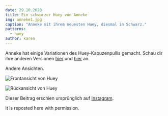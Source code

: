 ```yaml
---
date: 29.10.2020
title: Ein schwarzer Huey von Anneke
img: anneke1.jpg
caption: "Anneke mit ihrem neuesten Huey, diesmal in Schwarz."
patterns:
  - huey
author: karen
---
```


Anneke hat einige Variationen des Huey-Kapuzenpullis gemacht. Schau dir ihre anderen Versionen [hier](https://freesewing.org/showcase/anneke-huey/) und [hier](https://freesewing.org/showcase/anneke-huey-grey/) an.

Andere Ansichten.

![Frontansicht von Huey](anneke2.jpg)

![Rückansicht von Huey](anneke3.jpg)

Dieser Beitrag erschien ursprünglich auf [Instagram](https://www.instagram.com/p/Bz3jSeJIiYG/?utm_source=ig_web_copy_link).

It is reposted here with permission.
